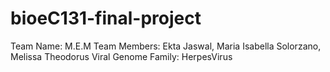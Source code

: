 # bioeC131-final-project
Team Name: M.E.M Team Members: Ekta Jaswal, Maria Isabella Solorzano, Melissa Theodorus  Viral Genome Family: HerpesVirus 
